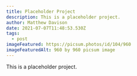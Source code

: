 ```yaml
---
title: Placeholder Project
description: This is a placeholder project.
author: Matthew Davison
date: 2021-07-07T11:48:53.530Z
tags:
  - post
imageFeatured: https://picsum.photos/id/104/960
imageFeaturedAlt: 960 by 960 picsum image
---
```

This is a placeholder project.